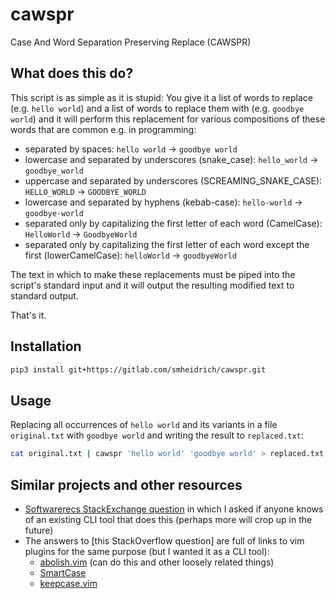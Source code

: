 # cawspr

Case And Word Separation Preserving Replace (CAWSPR)

## What does this do?

This script is as simple as it is stupid: You give it a list of words to
replace (e.g. `hello world`) and a list of words to replace them with (e.g.
`goodbye world`) and it will perform this replacement for various compositions
of these words that are common e.g. in programming:

- separated by spaces: `hello world` → `goodbye world`
- lowercase and separated by underscores (snake_case):
  `hello_world` → `goodbye_world`
- uppercase and separated by underscores (SCREAMING_SNAKE_CASE):
  `HELLO_WORLD` → `GOODBYE_WORLD`
- lowercase and separated by hyphens (kebab-case):
  `hello-world` → `goodbye-world`
- separated only by capitalizing the first letter of each word (CamelCase):
  `HelloWorld` → `GoodbyeWorld`
- separated only by capitalizing the first letter of each word except the first
  (lowerCamelCase):
  `helloWorld` → `goodbyeWorld`

The text in which to make these replacements must be piped into the script's
standard input and it will output the resulting modified text to standard
output.

That's it.

## Installation

```bash
pip3 install git+https://gitlab.com/smheidrich/cawspr.git
```

## Usage

Replacing all occurrences of `hello world` and its variants in a file
`original.txt` with `goodbye world` and writing the result to `replaced.txt`:

```bash
cat original.txt | cawspr 'hello world' 'goodbye world' > replaced.txt
```

## Similar projects and other resources

- [Softwarerecs StackExchange
  question](https://softwarerecs.stackexchange.com/q/84786/13721) in which I
  asked if anyone knows of an existing CLI tool that does this (perhaps more
  will crop up in the future)
- The answers to [this StackOverflow question] are full of links to vim plugins
  for the same purpose (but I wanted it as a CLI tool):
  - [abolish.vim](https://github.com/tpope/vim-abolish) (can do this and other
    loosely related things)
  - [SmartCase](https://www.vim.org/scripts/script.php?script_id=1359)
  - [keepcase.vim](https://www.vim.org/scripts/script.php?script_id=6)
